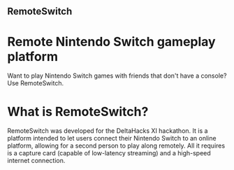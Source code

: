 ## RemoteSwitch

# Remote Nintendo Switch gameplay platform
Want to play Nintendo Switch games with friends that don't have a console? Use RemoteSwitch.

# What is RemoteSwitch?
RemoteSwitch was developed for the DeltaHacks XI hackathon. It is a platform intended to let users connect their Nintendo Switch to an online platform, allowing for a second person to play along remotely.
All it requires is a capture card (capable of low-latency streaming) and a high-speed internet connection.
